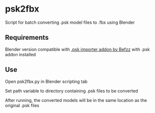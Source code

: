 # psk2fbx
Script for batch converting .psk model files to .fbx using Blender

## Requirements
Blender version compatible with [.psk importer addon by Befzz](https://github.com/Befzz/blender3d_import_psk_psa) with .psk addon installed

## Use
Open psk2fbx.py in Blender scripting tab

Set path variable to directory containing .psk files to be converted

After running, the converted models will be in the same location as the original .psk files

